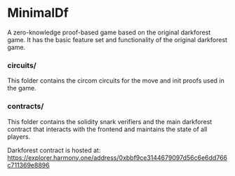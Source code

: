 # MinimalDf

A zero-knowledge proof-based game based on the original darkforest game. It has the basic feature set and functionality of the original darkforest game.

### circuits/
This folder contains the circom circuits for the move and init proofs used in the game.

### contracts/
This folder contains the solidity snark verifiers and the main darkforest contract that interacts with the frontend and maintains the state of all players.


Darkforest contract is hosted at: https://explorer.harmony.one/address/0xbbf9ce3144679097d56c6e6dd766c711369e8896
